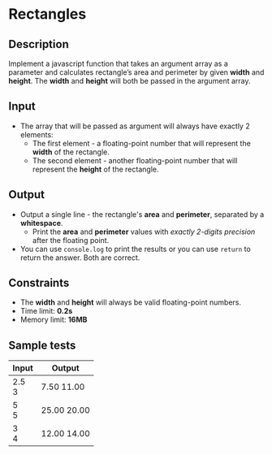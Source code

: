 # Rectangles

## Description
Implement a javascript function that takes an argument array as a parameter and calculates rectangle’s area and perimeter by given **width** and **height**. 
The **width** and **height** will both be passed in the argument array.

## Input
- The array that will be passed as argument will always have exactly 2 elements:
  - The first element -  a floating-point number that will represent the **width** of the rectangle.
  - The second element - another floating-point number that will represent the **height** of the rectangle.

## Output
- Output a single line - the rectangle's **area** and **perimeter**, separated by a **whitespace**.
  - Print the **area** and **perimeter** values with _exactly 2-digits precision_ after the floating point.
- You can use `console.log` to print the results or you can use `return` to return the answer. Both are correct.

## Constraints
- The **width** and **height** will always be valid floating-point numbers.
- Time limit: **0.2s**
- Memory limit: **16MB**

## Sample tests

|      Input      |      Output     |
|-----------------|-----------------|
| 2.5<br/>3       | 7.50 11.00      |
| 5<br/>5         | 25.00 20.00     |
| 3<br/>4         | 12.00 14.00     |
